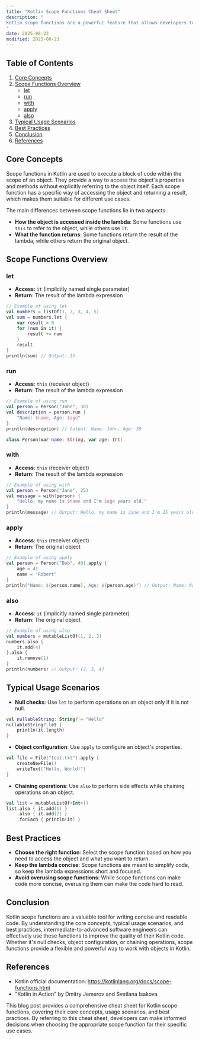 ```yaml
---
title: "Kotlin Scope Functions Cheat Sheet"
description: "
Kotlin scope functions are a powerful feature that allows developers to execute a block of code within the context of an object. They provide a concise and readable way to perform operations on an object without having to repeat its reference multiple times. This cheat sheet will explore the core concepts, typical usage scenarios, and best practices for Kotlin scope functions, helping intermediate-to-advanced software engineers leverage these functions effectively in their projects.
"
date: 2025-08-23
modified: 2025-08-23
---
```


## Table of Contents
1. [Core Concepts](#core-concepts)
2. [Scope Functions Overview](#scope-functions-overview)
    - [let](#let)
    - [run](#run)
    - [with](#with)
    - [apply](#apply)
    - [also](#also)
3. [Typical Usage Scenarios](#typical-usage-scenarios)
4. [Best Practices](#best-practices)
5. [Conclusion](#conclusion)
6. [References](#references)

## Core Concepts
Scope functions in Kotlin are used to execute a block of code within the scope of an object. They provide a way to access the object's properties and methods without explicitly referring to the object itself. Each scope function has a specific way of accessing the object and returning a result, which makes them suitable for different use cases.

The main differences between scope functions lie in two aspects:
- **How the object is accessed inside the lambda**: Some functions use `this` to refer to the object, while others use `it`.
- **What the function returns**: Some functions return the result of the lambda, while others return the original object.

## Scope Functions Overview

### let
- **Access**: `it` (implicitly named single parameter)
- **Return**: The result of the lambda expression

```kotlin
// Example of using let
val numbers = listOf(1, 2, 3, 4, 5)
val sum = numbers.let {
    var result = 0
    for (num in it) {
        result += num
    }
    result
}
println(sum) // Output: 15
```

### run
- **Access**: `this` (receiver object)
- **Return**: The result of the lambda expression

```kotlin
// Example of using run
val person = Person("John", 30)
val description = person.run {
    "Name: $name, Age: $age"
}
println(description) // Output: Name: John, Age: 30

class Person(var name: String, var age: Int)
```

### with
- **Access**: `this` (receiver object)
- **Return**: The result of the lambda expression

```kotlin
// Example of using with
val person = Person("Jane", 25)
val message = with(person) {
    "Hello, my name is $name and I'm $age years old."
}
println(message) // Output: Hello, my name is Jane and I'm 25 years old.
```

### apply
- **Access**: `this` (receiver object)
- **Return**: The original object

```kotlin
// Example of using apply
val person = Person("Bob", 40).apply {
    age = 41
    name = "Robert"
}
println("Name: ${person.name}, Age: ${person.age}") // Output: Name: Robert, Age: 41
```

### also
- **Access**: `it` (implicitly named single parameter)
- **Return**: The original object

```kotlin
// Example of using also
val numbers = mutableListOf(1, 2, 3)
numbers.also {
    it.add(4)
}.also {
    it.remove(1)
}
println(numbers) // Output: [2, 3, 4]
```

## Typical Usage Scenarios
- **Null checks**: Use `let` to perform operations on an object only if it is not null.
```kotlin
val nullableString: String? = "Hello"
nullableString?.let {
    println(it.length)
}
```
- **Object configuration**: Use `apply` to configure an object's properties.
```kotlin
val file = File("test.txt").apply {
    createNewFile()
    writeText("Hello, World!")
}
```
- **Chaining operations**: Use `also` to perform side effects while chaining operations on an object.
```kotlin
val list = mutableListOf<Int>()
list.also { it.add(1) }
    .also { it.add(2) }
    .forEach { println(it) }
```

## Best Practices
- **Choose the right function**: Select the scope function based on how you need to access the object and what you want to return.
- **Keep the lambda concise**: Scope functions are meant to simplify code, so keep the lambda expressions short and focused.
- **Avoid overusing scope functions**: While scope functions can make code more concise, overusing them can make the code hard to read.

## Conclusion
Kotlin scope functions are a valuable tool for writing concise and readable code. By understanding the core concepts, typical usage scenarios, and best practices, intermediate-to-advanced software engineers can effectively use these functions to improve the quality of their Kotlin code. Whether it's null checks, object configuration, or chaining operations, scope functions provide a flexible and powerful way to work with objects in Kotlin.

## References
- Kotlin official documentation: https://kotlinlang.org/docs/scope-functions.html
- "Kotlin in Action" by Dmitry Jemerov and Svetlana Isakova

This blog post provides a comprehensive cheat sheet for Kotlin scope functions, covering their core concepts, usage scenarios, and best practices. By referring to this cheat sheet, developers can make informed decisions when choosing the appropriate scope function for their specific use cases.